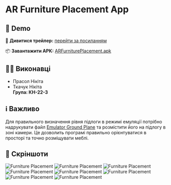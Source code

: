 # AR Furniture Placement App

## 🚀 Demo

🎥 **Дивитися трейлер:** [перейти за посиланням](https://drive.google.com/drive/u/1/folders/1XNxFAU2MVP9xlxkR33ZGKnFlkdyRVwk0)

📦 **Завантажити APK:** [ARFurniturePlacement.apk](AR%20Furniture%20App/apk.apk)

## 👨‍💻 Виконавці

- Прасол Нікіта  
- Ткачук Нікіта  
**Група: КН-22-3**

## ℹ Важливо

Для правильного визначення рівня підлоги в режимі емуляції потрібно надрукувати файл [Emulator Ground Plane](emulator_ground_plane.pdf) та розмістити його на підлогу в зоні камери. Це дозволить програмі правильно орієнтуватися в просторі та точно розміщувати меблі.

## 📸 Скріншоти

![Furniture Placement](Screenshots/1.png)
![Furniture Placement](Screenshots/2.png)
![Furniture Placement](Screenshots/3.png)
![Furniture Placement](Screenshots/4.png)
![Furniture Placement](Screenshots/5.png)
![Furniture Placement](Screenshots/6.png)
![Furniture Placement](Screenshots/7.png)
![Furniture Placement](Screenshots/8.png)



